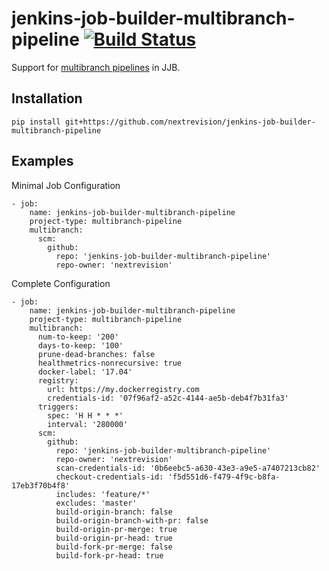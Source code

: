 # jenkins-job-builder-multibranch-pipeline [![Build Status](https://travis-ci.org/nextrevision/jenkins-job-builder-multibranch-pipeline.svg?branch=master)](https://travis-ci.org/nextrevision/jenkins-job-builder-multibranch-pipeline)

Support for [multibranch pipelines](https://plugins.jenkins.io/workflow-multibranch) in JJB.

## Installation

```
pip install git+https://github.com/nextrevision/jenkins-job-builder-multibranch-pipeline
```

## Examples

Minimal Job Configuration

```
- job:
    name: jenkins-job-builder-multibranch-pipeline
    project-type: multibranch-pipeline
    multibranch:
      scm:
        github:
          repo: 'jenkins-job-builder-multibranch-pipeline'
          repo-owner: 'nextrevision'
```

Complete Configuration

```
- job:
    name: jenkins-job-builder-multibranch-pipeline
    project-type: multibranch-pipeline
    multibranch:
      num-to-keep: '200'
      days-to-keep: '100'
      prune-dead-branches: false
      healthmetrics-nonrecursive: true
      docker-label: '17.04'
      registry:
        url: https://my.dockerregistry.com
        credentials-id: '07f96af2-a52c-4144-ae5b-deb4f7b31fa3'
      triggers:
        spec: 'H H * * *'
        interval: '280000'
      scm:
        github:
          repo: 'jenkins-job-builder-multibranch-pipeline'
          repo-owner: 'nextrevision'
          scan-credentials-id: '0b6eebc5-a630-43e3-a9e5-a7407213cb82'
          checkout-credentials-id: 'f5d551d6-f479-4f9c-b8fa-17eb3f70b4f8'
          includes: 'feature/*'
          excludes: 'master'
          build-origin-branch: false
          build-origin-branch-with-pr: false
          build-origin-pr-merge: true
          build-origin-pr-head: true
          build-fork-pr-merge: false
          build-fork-pr-head: true
```
